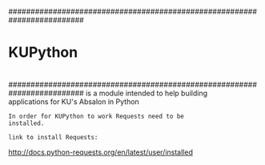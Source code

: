 #########################################################################
#                                                                       #
#   KUPython                                                            #
#                                                                       #
#########################################################################
    is a module intended to help building                     
    applications for KU's Absalon in Python                             

    In order for KUPython to work Requests need to be                   
    installed.

    link to install Requests:                                           
<http://docs.python-requests.org/en/latest/user/installed>
